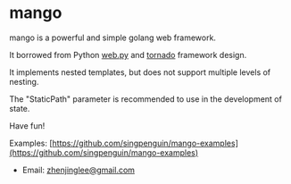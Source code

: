mango
=====

mango is a powerful and simple golang web framework.

It borrowed from Python [web.py](https://github.com/webpy/webpy) and [tornado](https://github.com/tornadoweb/tornado) framework design.

It implements nested templates, but does not support multiple levels of nesting.

The "StaticPath" parameter is recommended to use in the development of state.

Have fun!

Examples:
  [https://github.com/singpenguin/mango-examples](https://github.com/singpenguin/mango-examples)

* Email: zhenjinglee@gmail.com
